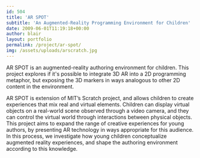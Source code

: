 ```yaml
---
id: 504
title: 'AR SPOT'
subtitle: 'An Augmented-Reality Programming Environment for Children'
date: 2009-06-01T11:19:18+00:00
author: blair
layout: portfolio
permalink: /project/ar-spot/
img: /assets/uploads/arscratch.jpg
---
```

AR SPOT is an augmented-reality authoring environment for children. This project explores if it's possible to integrate 3D AR into a 2D programming metaphor, but exposing the 3D markers in ways analogous to other 2D content in the environment.

AR SPOT is extension of MIT’s Scratch project, and allows children to create experiences that mix real and virtual elements. Children can display virtual objects on a real-world scene observed through a video camera, and they can control the virtual world through interactions between physical objects. This project aims to expand the range of creative experiences for young authors, by presenting AR technology in ways appropriate for this audience. In this process, we investigate how young children conceptualize augmented reality experiences, and shape the authoring environment according to this knowledge.
